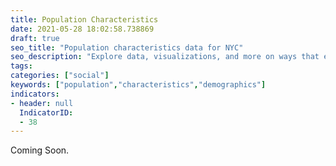 ```yaml
---
title: Population Characteristics
date: 2021-05-28 18:02:58.738869
draft: true
seo_title: "Population characteristics data for NYC"
seo_description: "Explore data, visualizations, and more on ways that environments shape health in New York City's neighborhoods.."
tags: 
categories: ["social"]
keywords: ["population","characteristics","demographics"]
indicators:
- header: null
  IndicatorID: 
  - 38
---
```


Coming Soon.


